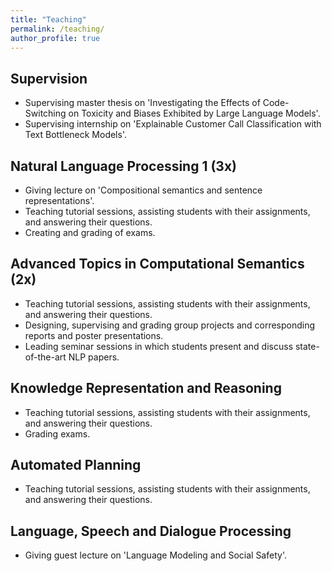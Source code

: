 ```yaml
---
title: "Teaching"
permalink: /teaching/
author_profile: true
---
```


## Supervision

* Supervising master thesis on 'Investigating the Effects of Code-Switching on Toxicity and Biases Exhibited by Large Language Models'.
* Supervising internship on 'Explainable Customer Call Classification with Text Bottleneck Models'.

## Natural Language Processing 1 (3x)

* Giving lecture on 'Compositional semantics and sentence representations'.
* Teaching tutorial sessions, assisting students with their assignments, and answering their questions.
* Creating and grading of exams.

## Advanced Topics in Computational Semantics (2x)

* Teaching tutorial sessions, assisting students with their assignments, and answering their questions.
* Designing, supervising and grading group projects and corresponding reports and poster presentations.
* Leading seminar sessions in which students present and discuss state-of-the-art NLP papers.

## Knowledge Representation and Reasoning

* Teaching tutorial sessions, assisting students with their assignments, and answering their questions.
* Grading exams.

## Automated Planning

* Teaching tutorial sessions, assisting students with their assignments, and answering their questions.

## Language, Speech and Dialogue Processing

* Giving guest lecture on 'Language Modeling and Social Safety'.
